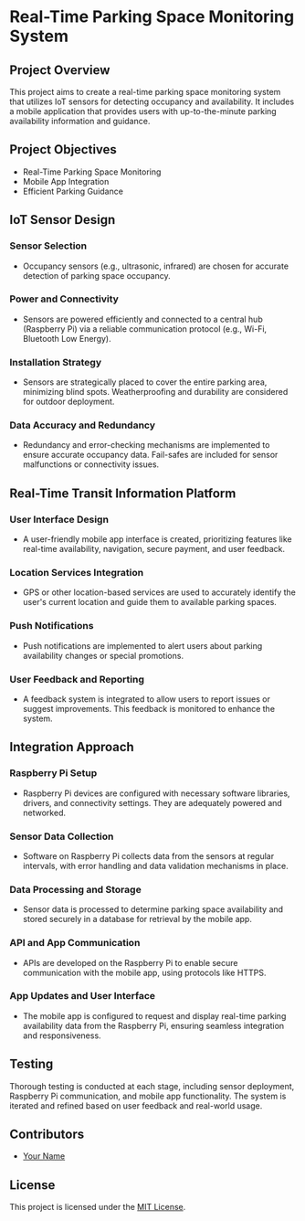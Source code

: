 # Real-Time Parking Space Monitoring System

## Project Overview

This project aims to create a real-time parking space monitoring system that utilizes IoT sensors for detecting occupancy and availability. It includes a mobile application that provides users with up-to-the-minute parking availability information and guidance.

## Project Objectives

- Real-Time Parking Space Monitoring
- Mobile App Integration
- Efficient Parking Guidance

## IoT Sensor Design

### Sensor Selection
- Occupancy sensors (e.g., ultrasonic, infrared) are chosen for accurate detection of parking space occupancy.

### Power and Connectivity
- Sensors are powered efficiently and connected to a central hub (Raspberry Pi) via a reliable communication protocol (e.g., Wi-Fi, Bluetooth Low Energy).

### Installation Strategy
- Sensors are strategically placed to cover the entire parking area, minimizing blind spots. Weatherproofing and durability are considered for outdoor deployment.

### Data Accuracy and Redundancy
- Redundancy and error-checking mechanisms are implemented to ensure accurate occupancy data. Fail-safes are included for sensor malfunctions or connectivity issues.

## Real-Time Transit Information Platform

### User Interface Design
- A user-friendly mobile app interface is created, prioritizing features like real-time availability, navigation, secure payment, and user feedback.

### Location Services Integration
- GPS or other location-based services are used to accurately identify the user's current location and guide them to available parking spaces.

### Push Notifications
- Push notifications are implemented to alert users about parking availability changes or special promotions.

### User Feedback and Reporting
- A feedback system is integrated to allow users to report issues or suggest improvements. This feedback is monitored to enhance the system.

## Integration Approach

### Raspberry Pi Setup
- Raspberry Pi devices are configured with necessary software libraries, drivers, and connectivity settings. They are adequately powered and networked.

### Sensor Data Collection
- Software on Raspberry Pi collects data from the sensors at regular intervals, with error handling and data validation mechanisms in place.

### Data Processing and Storage
- Sensor data is processed to determine parking space availability and stored securely in a database for retrieval by the mobile app.

### API and App Communication
- APIs are developed on the Raspberry Pi to enable secure communication with the mobile app, using protocols like HTTPS.

### App Updates and User Interface
- The mobile app is configured to request and display real-time parking availability data from the Raspberry Pi, ensuring seamless integration and responsiveness.

## Testing

Thorough testing is conducted at each stage, including sensor deployment, Raspberry Pi communication, and mobile app functionality. The system is iterated and refined based on user feedback and real-world usage.

## Contributors

- [Your Name](https://github.com/yourusername)

## License

This project is licensed under the [MIT License](LICENSE).
